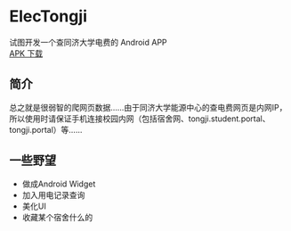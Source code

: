 # ElecTongji
试图开发一个查同济大学电费的 Android APP  
[APK 下载](http://mdzz.donggu.me/download.jsp?filename=ElecTongji-1.0.apk)  

## 简介
总之就是很弱智的爬网页数据……由于同济大学能源中心的查电费网页是内网IP，所以使用时请保证手机连接校园内网（包括宿舍网、tongji.student.portal、tongji.portal）等……

## 一些野望
+ 做成Android Widget
+ 加入用电记录查询
+ 美化UI
+ 收藏某个宿舍什么的
